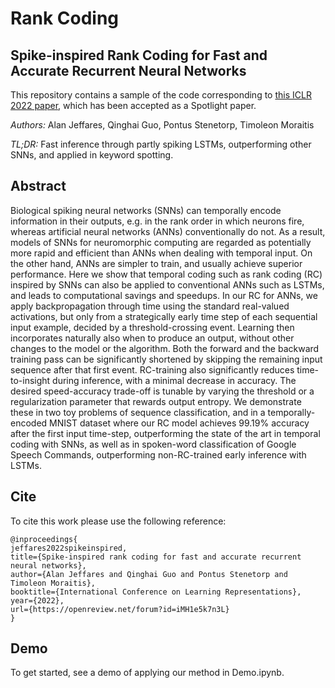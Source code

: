 # Rank Coding
## Spike-inspired Rank Coding for Fast and Accurate Recurrent Neural Networks

This repository contains a sample of the code corresponding to [this ICLR 2022 paper](https://openreview.net/forum?id=iMH1e5k7n3L), which has been accepted as a Spotlight paper. 

_Authors:_ Alan Jeffares, Qinghai Guo, Pontus Stenetorp, Timoleon Moraitis

_TL;DR:_ Fast inference through partly spiking LSTMs, outperforming other SNNs, and applied in keyword spotting.

## Abstract
Biological spiking neural networks (SNNs) can temporally encode information in their outputs, e.g. in the rank order in which neurons fire, whereas artificial neural networks (ANNs) conventionally do not. As a result, models of SNNs for neuromorphic computing are regarded as potentially more rapid and efficient than ANNs when dealing with temporal input. On the other hand, ANNs are simpler to train, and usually achieve superior performance. Here we show that temporal coding such as rank coding (RC) inspired by SNNs can also be applied to conventional ANNs such as LSTMs, and leads to computational savings and speedups.
In our RC for ANNs, we apply backpropagation through time using the standard real-valued activations, but only from a strategically early time step of each sequential input example, decided by a threshold-crossing event. Learning then incorporates naturally also when to produce an output, without other changes to the model or the algorithm. Both the forward and the backward training pass can be significantly shortened by skipping the remaining input sequence after that first event. RC-training also significantly reduces time-to-insight during inference, with a minimal decrease in accuracy. The desired speed-accuracy trade-off is tunable by varying the threshold or a regularization parameter that rewards output entropy. We demonstrate these in two toy problems of sequence classification, and in a temporally-encoded MNIST dataset where our RC model achieves 99.19% accuracy after the first input time-step, outperforming the state of the art in temporal coding with SNNs, as well as in spoken-word classification of Google Speech Commands, outperforming non-RC-trained early inference with LSTMs.

## Cite
To cite this work please use the following reference:

    @inproceedings{
    jeffares2022spikeinspired,
    title={Spike-inspired rank coding for fast and accurate recurrent neural networks},
    author={Alan Jeffares and Qinghai Guo and Pontus Stenetorp and Timoleon Moraitis},
    booktitle={International Conference on Learning Representations},
    year={2022},
    url={https://openreview.net/forum?id=iMH1e5k7n3L}
    }

## Demo
To get started, see a demo of applying our method in Demo.ipynb.
